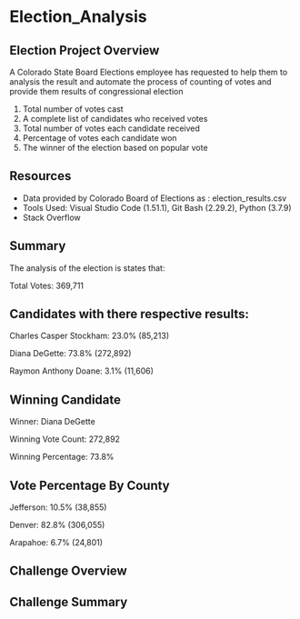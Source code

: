 # Election_Analysis


## Election Project Overview
A Colorado State Board Elections employee has requested to help them to analysis the result and automate the process of counting of votes and provide them results of congressional election

1. Total number of votes cast
2. A complete list of candidates who received votes
3. Total number of votes each candidate received
4. Percentage of votes each candidate won
5. The winner of the election based on popular vote

## Resources
* Data provided by Colorado Board of Elections as : election_results.csv
* Tools Used: Visual Studio Code (1.51.1), Git Bash (2.29.2), Python (3.7.9)
* Stack Overflow

## Summary
The analysis of the election is states that:

Total Votes: 369,711

## Candidates with there respective results:
  
  Charles Casper Stockham: 23.0% (85,213)
  
  Diana DeGette: 73.8% (272,892)
  
  Raymon Anthony Doane: 3.1% (11,606)

 ## Winning Candidate
  
  Winner: Diana DeGette
  
 Winning Vote Count: 272,892
  
 Winning Percentage: 73.8%

## Vote Percentage By County
  
   Jefferson: 10.5% (38,855)

   Denver: 82.8% (306,055)

   Arapahoe: 6.7% (24,801)


## Challenge Overview



## Challenge Summary
